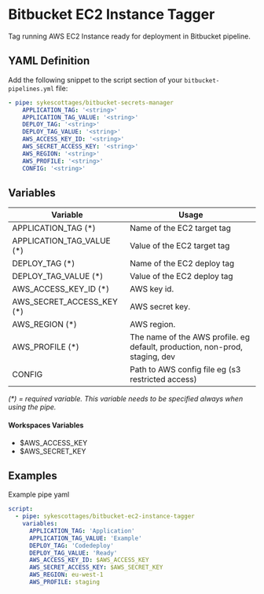 # Bitbucket EC2 Instance Tagger

Tag running AWS EC2 Instance ready for deployment in Bitbucket pipeline.

## YAML Definition

Add the following snippet to the script section of your `bitbucket-pipelines.yml` file:

```yaml
- pipe: sykescottages/bitbucket-secrets-manager
    APPLICATION_TAG: '<string>'
    APPLICATION_TAG_VALUE: '<string>'
    DEPLOY_TAG: '<string>'
    DEPLOY_TAG_VALUE: '<string>'
    AWS_ACCESS_KEY_ID: '<string>'
    AWS_SECRET_ACCESS_KEY: '<string>'
    AWS_REGION: '<string>'
    AWS_PROFILE: '<string>'
    CONFIG: '<string>'  
```

## Variables

| Variable              | Usage                                                       |
| --------------------- | ----------------------------------------------------------- |
| APPLICATION_TAG (*)| Name of the EC2 target tag |
| APPLICATION_TAG_VALUE (*)| Value of the EC2 target tag |
| DEPLOY_TAG  (*)| Name of the EC2 deploy tag |
| DEPLOY_TAG_VALUE  (*)| Value of the EC2 deploy tag |
| AWS_ACCESS_KEY_ID (*) | AWS key id. |
| AWS_SECRET_ACCESS_KEY (*) | AWS secret key. |
| AWS_REGION (*) | AWS region. |
| AWS_PROFILE (*) | The name of the AWS profile. eg default, production, non-prod, staging, dev |
| CONFIG               | Path to AWS config file eg (s3 restricted access) |
_(*) = required variable. This variable needs to be specified always when using the pipe._

#### Workspaces Variables
- $AWS_ACCESS_KEY
- $AWS_SECRET_KEY


## Examples

Example pipe yaml

```yaml
script:
  - pipe: sykescottages/bitbucket-ec2-instance-tagger
    variables:
      APPLICATION_TAG: 'Application'
      APPLICATION_TAG_VALUE: 'Example'
      DEPLOY_TAG: 'Codedeploy'
      DEPLOY_TAG_VALUE: 'Ready'
      AWS_ACCESS_KEY_ID: $AWS_ACCESS_KEY
      AWS_SECRET_ACCESS_KEY: $AWS_SECRET_KEY
      AWS_REGION: eu-west-1
      AWS_PROFILE: staging
```

